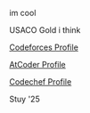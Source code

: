 im cool

USACO Gold i think

[Codeforces Profile](https://codeforces.com/profile/envyaims)

[AtCoder Profile](https://atcoder.jp/users/envifly)

[Codechef Profile](https://www.codechef.com/users/envyaims)

Stuy '25
